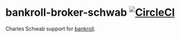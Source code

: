 # bankroll-broker-schwab [![CircleCI](https://circleci.com/gh/bankroll-py/bankroll-broker-schwab.svg?style=svg&circle-token=709567d8d3ada5ea31add94b7807d290b218a661)](https://circleci.com/gh/bankroll-py/bankroll-broker-schwab)

Charles Schwab support for [bankroll](https://github.com/bankroll-py).
